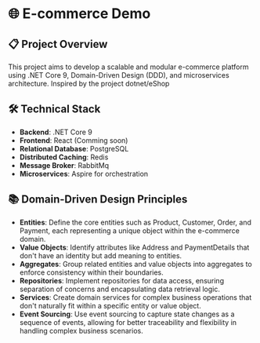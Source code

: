 ﻿# 🌐 E-commerce Demo

## 📋 Project Overview
This project aims to develop a scalable and modular e-commerce platform using .NET Core 9, Domain-Driven Design (DDD), and microservices architecture.
Inspired by the project dotnet/eShop

## 🛠️ Technical Stack
- **Backend**: .NET Core 9
- **Frontend**: React (Comming soon)
- **Relational Database**: PostgreSQL
- **Distributed Caching**: Redis
- **Message Broker**: RabbitMq
- **Microservices**: Aspire for orchestration

## 📚 Domain-Driven Design Principles
- **Entities**: Define the core entities such as Product, Customer, Order, and Payment, each representing a unique object within the e-commerce domain.
- **Value Objects**: Identify attributes like Address and PaymentDetails that don't have an identity but add meaning to entities.
- **Aggregates**: Group related entities and value objects into aggregates to enforce consistency within their boundaries.
- **Repositories**: Implement repositories for data access, ensuring separation of concerns and encapsulating data retrieval logic.
- **Services**: Create domain services for complex business operations that don't naturally fit within a specific entity or value object.
- **Event Sourcing**: Use event sourcing to capture state changes as a sequence of events, allowing for better traceability and flexibility in handling complex business scenarios.
